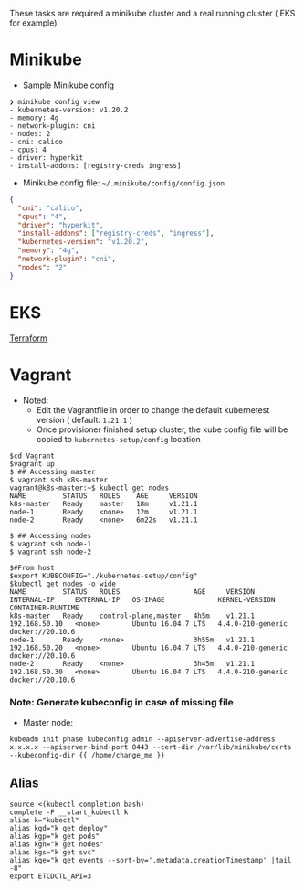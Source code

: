 These tasks are required a minikube cluster and a real running cluster ( EKS for example)

# Minikube

- Sample Minikube config

```shell
❯ minikube config view
- kubernetes-version: v1.20.2
- memory: 4g
- network-plugin: cni
- nodes: 2
- cni: calico
- cpus: 4
- driver: hyperkit
- install-addons: [registry-creds ingress]
```

- Minikube config file: `~/.minikube/config/config.json`

```json
{
  "cni": "calico",
  "cpus": "4",
  "driver": "hyperkit",
  "install-addons": ["registry-creds", "ingress"],
  "kubernetes-version": "v1.20.2",
  "memory": "4g",
  "network-plugin": "cni",
  "nodes": "2"
}
```

# EKS

[Terraform](https://github.com/phuongleeo/k8s-todo/tree/master/tf-INF/development/eks)

# Vagrant

- Noted:
  - Edit the Vagrantfile in order to change the default kubernetest version ( default: `1.21.1` )
  - Once provisioner finished setup cluster, the kube config file will be copied to `kubernetes-setup/config` location

```shell
$cd Vagrant
$vagrant up
$ ## Accessing master
$ vagrant ssh k8s-master
vagrant@k8s-master:~$ kubectl get nodes
NAME         STATUS   ROLES    AGE     VERSION
k8s-master   Ready    master   18m     v1.21.1
node-1       Ready    <none>   12m     v1.21.1
node-2       Ready    <none>   6m22s   v1.21.1

$ ## Accessing nodes
$ vagrant ssh node-1
$ vagrant ssh node-2

$#From host
$export KUBECONFIG="./kubernetes-setup/config"
$kubectl get nodes -o wide
NAME         STATUS   ROLES                  AGE     VERSION   INTERNAL-IP     EXTERNAL-IP   OS-IMAGE             KERNEL-VERSION      CONTAINER-RUNTIME
k8s-master   Ready    control-plane,master   4h5m    v1.21.1   192.168.50.10   <none>        Ubuntu 16.04.7 LTS   4.4.0-210-generic   docker://20.10.6
node-1       Ready    <none>                 3h55m   v1.21.1   192.168.50.20   <none>        Ubuntu 16.04.7 LTS   4.4.0-210-generic   docker://20.10.6
node-2       Ready    <none>                 3h45m   v1.21.1   192.168.50.30   <none>        Ubuntu 16.04.7 LTS   4.4.0-210-generic   docker://20.10.6
```

### Note: Generate kubeconfig in case of missing file

- Master node:

```shell
kubeadm init phase kubeconfig admin --apiserver-advertise-address x.x.x.x --apiserver-bind-port 8443 --cert-dir /var/lib/minikube/certs --kubeconfig-dir {{ /home/change_me }}
```

## Alias

```shell
source <(kubectl completion bash)
complete -F __start_kubectl k
alias k="kubectl"
alias kgd="k get deploy"
alias kgp="k get pods"
alias kgn="k get nodes"
alias kgs="k get svc"
alias kge="k get events --sort-by='.metadata.creationTimestamp' |tail -8"
export ETCDCTL_API=3
```
